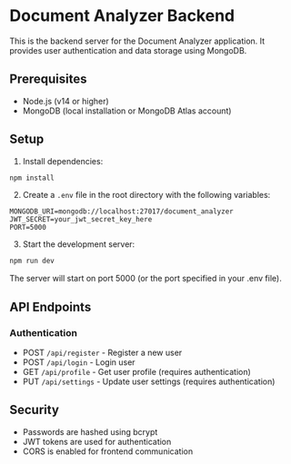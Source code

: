 # Document Analyzer Backend

This is the backend server for the Document Analyzer application. It provides user authentication and data storage using MongoDB.

## Prerequisites

- Node.js (v14 or higher)
- MongoDB (local installation or MongoDB Atlas account)

## Setup

1. Install dependencies:
```bash
npm install
```

2. Create a `.env` file in the root directory with the following variables:
```
MONGODB_URI=mongodb://localhost:27017/document_analyzer
JWT_SECRET=your_jwt_secret_key_here
PORT=5000
```

3. Start the development server:
```bash
npm run dev
```

The server will start on port 5000 (or the port specified in your .env file).

## API Endpoints

### Authentication

- POST `/api/register` - Register a new user
- POST `/api/login` - Login user
- GET `/api/profile` - Get user profile (requires authentication)
- PUT `/api/settings` - Update user settings (requires authentication)

## Security

- Passwords are hashed using bcrypt
- JWT tokens are used for authentication
- CORS is enabled for frontend communication
